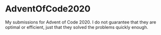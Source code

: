 # AdventOfCode2020
My submissions for Advent of Code 2020. I do not guarantee that they are optimal or efficient, just that they solved the problems quickly enough. 
